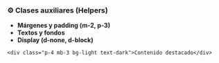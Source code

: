 ### **⚙️ Clases auxiliares (Helpers)**

* **Márgenes y padding (m-2, p-3)**
* **Textos y fondos**
* **Display (d-none, d-block)**

```
<div class="p-4 mb-3 bg-light text-dark">Contenido destacado</div>
```